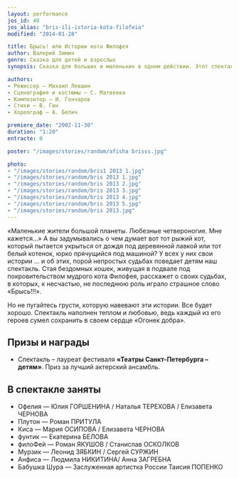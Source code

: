 ```yaml
---
layout: performance
jos_id: 40
jos_alias: "bris-ili-istoria-kota-filofeia"
modified: "2014-01-28"

title: Брысь! или Истории кота Филофея
author: Валерий Зимин
genre: Сказка для детей и взрослых
synopsis: Сказка для больших и маленьких в одном действии. Этот спектакль ценен тем, что пробуждает в маленьких зрителях чувство сострадания и нежности к маленьким четвероногим существам. Спектакль — лауреат фестиваля Театры Санкт-Петербурга — детям — Приз за лучший актерский ансамбль.

authors:
- Режиссер — Михаил Левшин
- Сценография и костюмы — С. Матвеева
- Композитор — И. Гончаров
- Стихи — В. Гин
- Хореограф — А. Белич

premiere_date: "2002-11-30"
duration: "1:20"
entracte: 0

poster: "/images/stories/random/afisha brisss.jpg"

photo:
- "/images/stories/random/bris1 2013 1.jpg"
- "/images/stories/random/bris 2013 1.jpg"
- "/images/stories/random/bris 2013 2.jpg"
- "/images/stories/random/bris 2013 3.jpg"
- "/images/stories/random/bris 2013 4.jpg"
- "/images/stories/random/bris 2013 5.jpg"
- "/images/stories/random/bris 2013.jpg"
---
```


«Маленькие жители большой планеты. Любезные четвероногие. Мне кажется...» А вы задумывались о чем думает вот тот рыжий кот, который пытается укрыться от дождя под деревянной лавкой или тот белый котенок, юрко прячущийся под машиной? У всех у них свои истории ... и об этих, порой непростых судьбах поведает детям наш спектакль. Стая бездомных кошек, живущая в подвале под покровительством мудрого кота Филофея, расскажет о своих судьбах, в которых, к несчастью, не последнюю роль играло страшное слово «Брысь!!!».

Но не пугайтесь грусти, которую навевают эти истории. Все будет хорошо. Спектакль наполнен теплом и любовью, ведь каждый из его героев сумел сохранить в своем сердце «Огонек добра».


## Призы и награды

- Спектакль – лауреат фестиваля **«Театры Санкт-Петербурга – детям»**. Приз за лучший актерский ансамбль.

## В спектакле заняты

- Офелия — Юлия ГОРШЕНИНА / Наталья ТЕРЕХОВА / Елизавета ЧЕРНОВА
- Плутон — Роман ПРИТУЛА
- Киса — Мария ОСИПОВА / Елизавета ЧЕРНОВА
- фунтик — Екатерина БЕЛОВА
- филоФей — Роман ЯКУШОВ / Станислав ОСКОЛКОВ
- Мурзик — Леонид ЗЯБКИН / Сергей СУРЖИН
- Анфиса — Людмила НИКИТИНА/ Анна ЗАГРЕБНА
- Бабушка Шура — Заслуженная артистка России Таисия ПОПЕНКО
